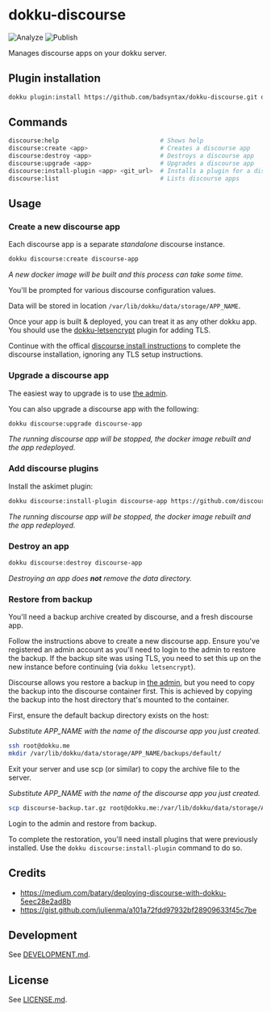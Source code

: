 # dokku-discourse

![Analyze](https://github.com/badsyntax/dokku-discourse/workflows/Analyze/badge.svg)
![Publish](https://github.com/badsyntax/dokku-discourse/workflows/Publish/badge.svg)

Manages discourse apps on your dokku server.

## Plugin installation

```sh
dokku plugin:install https://github.com/badsyntax/dokku-discourse.git discourse
```

## Commands

```sh
discourse:help                            # Shows help
discourse:create <app>                    # Creates a discourse app
discourse:destroy <app>                   # Destroys a discourse app
discourse:upgrade <app>                   # Upgrades a discourse app
discourse:install-plugin <app> <git_url>  # Installs a plugin for a discourse app
discourse:list                            # Lists discourse apps
```

## Usage

### Create a new discourse app

Each discourse app is a separate _standalone_ discourse instance.

```sh
dokku discourse:create discourse-app
```

*A new docker image will be built and this process can take some time.*

You'll be prompted for various discourse configuration values.

Data will be stored in location `/var/lib/dokku/data/storage/APP_NAME`.

Once your app is built & deployed, you can treat it as any other dokku app. You should use the [dokku-letsencrypt](https://github.com/dokku/dokku-letsencrypt) plugin for adding TLS.

Continue with the offical [discourse install instructions](https://github.com/discourse/discourse/blob/master/docs/INSTALL-cloud.md#start-discourse) to complete the discourse installation, ignoring any TLS setup instructions.

### Upgrade a discourse app

The easiest way to upgrade is to use [the admin](http://discourse.dokku.me/admin/upgrade).

You can also upgrade a discourse app with the following:

```bash
dokku discourse:upgrade discourse-app
```

*The running discourse app will be stopped, the docker image rebuilt and the app redeployed.*

### Add discourse plugins

Install the askimet plugin:

```bash
dokku discourse:install-plugin discourse-app https://github.com/discourse/discourse-akismet
```

*The running discourse app will be stopped, the docker image rebuilt and the app redeployed.*

### Destroy an app

```bash
dokku discourse:destroy discourse-app
```

*Destroying an app does **not** remove the data directory.*

### Restore from backup

You'll need a backup archive created by discourse, and a fresh discourse app.

Follow the instructions above to create a new discourse app. Ensure you've registered an admin account as you'll need to login to the admin to restore the backup. If the backup site was using TLS, you need to set this up on the new instance before continuing (via `dokku letsencrypt`).

Discourse allows you restore a backup in [the admin](http://discourse.dokku.me/admin/backups), but you need to copy the backup into the discourse container first. This is achieved by copying the backup into the host directory that's mounted to the container.

First, ensure the default backup directory exists on the host:

*Substitute APP_NAME with the name of the discourse app you just created.*

```bash
ssh root@dokku.me
mkdir /var/lib/dokku/data/storage/APP_NAME/backups/default/
```

Exit your server and use scp (or similar) to copy the archive file to the server.

*Substitute APP_NAME with the name of the discourse app you just created.*

```bash
scp discourse-backup.tar.gz root@dokku.me:/var/lib/dokku/data/storage/APP_NAME/backups/default/
```

Login to the admin and restore from backup.

To complete the restoration, you'll need install plugins that were previously installed. Use the `dokku discourse:install-plugin` command to do so.

## Credits

- https://medium.com/batary/deploying-discourse-with-dokku-5eec28e2ad8b
- https://gist.github.com/julienma/a101a72fdd97932bf28909633f45c7be

## Development

See [DEVELOPMENT.md](./DEVELOPMENT.md).

## License

See [LICENSE.md](./LICENSE.md).
